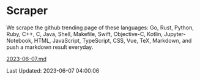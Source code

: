 # Scraper

We scrape the github trending page of these languages: Go, Rust, Python, Ruby, C++, C, Java, Shell, Makefile, Swift, Objective-C, Kotlin, Jupyter-Notebook, HTML, JavaScript, TypeScript, CSS, Vue, TeX, Markdown, and push a markdown result everyday.

[2023-06-07.md](https://github.com/yangwenmai/github-trending-backup/blob/master/2023-06-07.md)

Last Updated: 2023-06-07 04:00:06